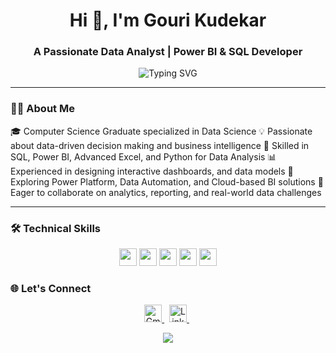 <h1 align="center">Hi 👋, I'm Gouri Kudekar</h1>
<h3 align="center">A Passionate Data Analyst | Power BI & SQL Developer</h3>

<p align="center">
  <img src="https://readme-typing-svg.demolab.com?font=Fira+Code&pause=1000&color=F7931E&width=435&lines=Computer+Science+Graduate+🎓;Power+BI+%7C+SQL+%7C+Excel+Lover+💡;Aspiring+Data+Analyst+📊;Always+Learning+New+Things+🚀" alt="Typing SVG" />
</p>

---

### 👩‍💻 About Me
🎓 Computer Science Graduate specialized in Data Science
💡 Passionate about data-driven decision making and business intelligence
🧠 Skilled in SQL, Power BI, Advanced Excel, and Python for Data Analysis
📊 Experienced in designing interactive dashboards, and data models
🌱 Exploring Power Platform, Data Automation, and Cloud-based BI solutions
🤝 Eager to collaborate on analytics, reporting, and real-world data challenges

---

### 🛠️ Technical Skills
<div align="center">
  <img height="28" src="https://img.shields.io/badge/-SQL-003B57?style=for-the-badge&logo=mysql&logoColor=white" />
  <img height="28" src="https://img.shields.io/badge/-PowerBI-F2C811?style=for-the-badge&logo=powerbi&logoColor=black" />
  <img height="28" src="https://img.shields.io/badge/-Excel-217346?style=for-the-badge&logo=microsoft-excel&logoColor=white" />
  <img height="28" src="https://img.shields.io/badge/-Python-3776AB?style=for-the-badge&logo=python&logoColor=white" />
  <img height="28" src="https://img.shields.io/badge/-Git-F05032?style=for-the-badge&logo=git&logoColor=white" />
</div>

### 🌐 Let's Connect

<p align="center">
  <a href="mailto:kudekargouri16@gmail.com" target="_blank">
    <img height="28" src="https://img.shields.io/badge/Gmail-D14836?style=for-the-badge&logo=gmail&logoColor=white" alt="Gmail" />
  </a>
  &nbsp;
  <a href="https://www.linkedin.com/in/gouri-kudekar-8b606b317?utm_source=share&utm_campaign=share_via&utm_content=profile&utm_medium=android_app" target="_blank">
    <img height="28" src="https://img.shields.io/badge/LinkedIn-0A66C2?style=for-the-badge&logo=linkedin&logoColor=white" alt="LinkedIn" />
  </a>
  &nbsp;
</p>
<p align="center">
  <img src="https://quotes-github-readme.vercel.app/api?type=horizontal&theme=dark" />
</p>
